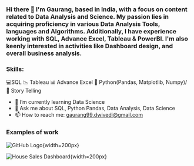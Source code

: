 ### Hi there 👋 I'm Gaurang, based in India, with a focus on content related to Data Analysis and Science. My passion lies in acquiring proficiency in various Data Analysis Tools, languages and Algorithms. Additionally, I have experience working with SQL, Advance Excel, Tableau & PowerBI. I'm also keenly interested in activities like Dashboard design, and overall business analysis.

### Skills: 
💻SQL
📉 Tableau
📊 Advance Excel 
🐍 Python(Pandas, Matplotlib, Numpy)/ 
🗿 Story Telling


- 🌱 I’m currently learning Data Science
- 💬 Ask me about SQL, Python Pandas, Data Analysis, Data Science
- 📫 How to reach me: gaurang99.dwivedi@gmail.com 

### Examples of work
<!--<img src="https://github.com/tarleechango/tarleechango/blob/main/Covid19%20Dashboard%20gif.gif" width="256"/>
<img src="https://github.com/tarleechango/tarleechango/blob/main/House%20Sales%20Dashboard.gif" width="256"/>
<img src="https://github.com/tarleechango/tarleechango/blob/main/python%20project%202.gif" width="256"/>
<img src="https://github.com/tarleechango/tarleechango/blob/main/road%20accident.gif" width="256"/>
-->
![GitHub Logo](https://github.githubassets.com/images/modules/logos_page/Octocat.png){width=200px}

![House Sales Dashboard](https://github.com/tarleechango/tarleechango/assets/53060111/07d0610d-7eff-42f5-97f7-8329e17c6971){width=200px}

<!--
**tarleechango/tarleechango** is a ✨ _special_ ✨ repository because its `README.md` (this file) appears on your GitHub profile.

Here are some ideas to get you started:

- 🔭 I’m currently working on ...
- 🌱 I’m currently learning ...
- 👯 I’m looking to collaborate on ...
- 🤔 I’m looking for help with ...
- 💬 Ask me about ...
- 📫 How to reach me: ...
- 😄 Pronouns: ...
- ⚡ Fun fact: ...
-->
